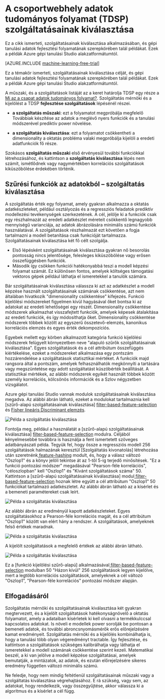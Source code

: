 <properties
    pageTitle="Ez a funkció kijelölési a adatok tudományos folyamatban |} Microsoft Azure" 
    description="Szolgáltatásainak kiválasztása célját, és gépi tanulási adatok fejlesztési folyamatának szerepe talál példákat."
    services="machine-learning"
    documentationCenter=""
    authors="bradsev"
    manager="jhubbard"
    editor="cgronlun"/>

<tags
    ms.service="machine-learning"
    ms.workload="data-services"
    ms.tgt_pltfrm="na"
    ms.devlang="na"
    ms.topic="article"
    ms.date="09/19/2016"
    ms.author="zhangya;bradsev" />


# <a name="feature-selection-in-the-team-data-science-process-tdsp"></a>A csoportwebhely adatok tudományos folyamat (TDSP) szolgáltatásainak kiválasztása

Ez a cikk ismerteti, szolgáltatásainak kiválasztása alkalmazásában, és gépi tanulási adatok fejlesztési folyamatának szerepkörében talál példákat. Ezek a példák Azure gépi tanulási Studio alakzatformátumtól. 

[AZURE.INCLUDE [machine-learning-free-trial](../../includes/machine-learning-free-trial.md)]


Ez a témakör ismerteti, szolgáltatásainak kiválasztása célját, és gépi tanulási adatok fejlesztési folyamatának szerepkörében talál példákat. Ezek a példák Azure gépi tanulási Studio alakzatformátumtól. 

A műszaki, és a szolgáltatások listáját az a keret határolja TDSP egy része a [Mi az a csapat adatok tudományos folyamat?](data-science-process-overview.md). Szolgáltatás mérnöki és a kijelölést a TDSP **fejlesztése szolgáltatások** lépésénél részei.

* **a szolgáltatás műszaki**: ezt a folyamatot megpróbálja megfelelő Továbbiak készítése az adatok a meglévő nyers funkciók és a tanulási módszerével prediktív power növelése.

* **a szolgáltatás kiválasztása**: ezt a folyamatot csökkentheti a dimensionality a oktatás probléma valaki megpróbálja kijelöli a eredeti adatfunkciók fő része.

Szokásos **szolgáltatás műszaki** első érvényesül további funkciókkal létrehozásához, és kattintson a **szolgáltatás kiválasztása** lépés nem számít, ismétlődnek vagy nagymértékben korrelációs szolgáltatások kiküszöbölése érdekében történik.


## <a name="filtering-features-from-your-data---feature-selection"></a>Szűrési funkciók az adatokból – szolgáltatás kiválasztása 

A szolgáltatás érték egy folyamat, amely gyakran alkalmazza a oktatás adatkészleteket, például osztályozás és a regressziós feladatok prediktív modellezési tevékenységek szerkezetének. A cél, jelölje ki a funkciók csak egy részhalmazát az eredeti adatkészlet méreteit csökkentő legnagyobb mennyiségű varianciája, az adatok ábrázolására minimális számú funkciók használatával. A szolgáltatások részhalmazát ezt követően a fogja tartalmazni a modell betanítása csak funkcióját tartalmazza. Szolgáltatásainak kiválasztása két fő célt szolgálja.

* Első lépésként szolgáltatásainak kiválasztása gyakran nő besorolás pontosság nincs jelentősége, felesleges kiküszöbölése vagy erősen összefüggésben funkciók.
* Második így csökken funkciói hatékonyabbá teszi a modell képzési folyamat számát. Ez különösen fontos, amelyek költséges támogatási vektoros gépek például láthatja el ismeretekkel a tanulók számára.

Bár szolgáltatásainak kiválasztása válassza ki azt az adatkészlet a modell képzése használt szolgáltatásainak számának csökkentése, azt nem általában hivatkozik "dimensionality csökkentése" kifejezés. Funkció kijelölési módszereket figyelmen kívül hagyásával őket bontsa ki az adatokat az eredeti lehetőségei egy részét.  Dimensionality csökkentése módszerek alkalmazhat visszafejtett funkciók, amelyek képesek átalakítása az eredeti funkciók, és így módosíthatja őket. Dimensionality csökkentése módszerek többek között az egyszerű összetevő-elemzés, kanonikus korrelációs elemzés és egyes érték dekompozíciós.

Egyebek mellett egy körben alkalmazott kategória funkció kijelölési módszerek felügyelt környezetben neve "alapuló szűrők szolgáltatásainak kiválasztása". Egyes szolgáltatások és a cél attribútum összefüggés kiértékelése, ezeket a módszereket alkalmazása egy pontszám hozzárendelése a szolgáltatások statisztikai mértéket. A funkciók majd rangsora által a pontszám, amelyek felhasználhatók megkönnyíti a tartására vagy megszüntetése egy adott szolgáltatást küszöbérték beállítását. A statisztikai mértékek, az alábbi módszerek egyikét használt többek között személy korrelációs, kölcsönös információk és a Szlov négyzetben vizsgálatot.

Azure gépi tanulási Studio vannak modulok szolgáltatásainak kiválasztása megadva. Az alábbi ábrán látható, ezeket a modulokat tartalmaznia kell [szűrő-alapú szolgáltatásainak kiválasztása] [ filter-based-feature-selection] és [Fisher lineáris Discriminant elemzés][fisher-linear-discriminant-analysis].

![Példa a szolgáltatás kiválasztása](./media/machine-learning-data-science-select-features/feature-Selection.png)


Fontolja meg, például a használatát a [szűrő-alapú szolgáltatásainak kiválasztása] [ filter-based-feature-selection] modulra. Céljából kényelmesebbé továbbra is használja a fent ismertetett szöveges adatbányászati példa. Tegyük fel, hogy össze a regressziós modell 256 szolgáltatások halmazának keresztül [Szolgáltatás kivonatolás] létrehozása után szeretnénk[ feature-hashing] modult, és, hogy a válasz változó "Oszlop1" és a könyv jelöli tekintse át az 1-től 5-ig terjedő minősítések. "Ez a funkció pontozási módszer" megadásával "Pearson-féle korrelációs", "céloszlopban" kell "Oszlop1" és "Kívánt szolgáltatások száma" 50. Kattintson a [szűrő-alapú szolgáltatásainak kiválasztása] modul[ filter-based-feature-selection] hoznak létre együtt a cél attribútum "Oszlop1" 50 funkciókat tartalmazó adatkészletet. Az alábbi ábrán látható az a kísérlet és a bemeneti paramétereket csak leírt.

![Példa a szolgáltatás kiválasztása](./media/machine-learning-data-science-select-features/feature-Selection1.png)

Az alábbi ábrán az eredményül kapott adatkészleteket. Egyes szolgáltatásokhoz a Pearson-féle korrelációs magát, és a cél attribútum "Oszlop1" között van elért hány a rendszer. A szolgáltatások, amelyeknek felső értékek maradnak.

![Példa a szolgáltatás kiválasztása](./media/machine-learning-data-science-select-features/feature-Selection2.png)

A kijelölt szolgáltatások a megfelelő értékek az alábbi ábrán látható.

![Példa a szolgáltatás kiválasztása](./media/machine-learning-data-science-select-features/feature-Selection3.png)

Ez a [funkció kijelölési szűrő-alapú] alkalmazásával[ filter-based-feature-selection] modulban 50 "Házon kívül" 256 szolgáltatások legyen kijelölve, mert a legtöbb korrelációs szolgáltatások, amelyeknek a cél változó "Oszlop1", "Pearson-féle korrelációs" pontozási módszer alapján.

## <a name="conclusion"></a>Elfogadásáról
Szolgáltatás mérnöki és szolgáltatásainak kiválasztása két gyakran megtervezett, és a kijelölt szolgáltatások hatékonyságnövelő a oktatás folyamatot, amely a adataiban kísérletek ki kell olvasni a termékkulccsal kapcsolatos adatokat. Is növeli e modellek power sorolják be pontosan a bemeneti adatok, és további abroncsnyomásmérők erős előrejelzésére kamat eredményeit. Szolgáltatás mérnöki és a kijelölés kombinálhatja is, hogy a tanulási több olyan végeredményt tractable. Így fejlesztése, és kattintson a szolgáltatások szükséges kalibrálhatja vagy láthatja el ismeretekkel a modell számának csökkentése szerint kezeli. Matematikai beszél, a ki van jelölve a modell képzése szolgáltatásai, amelyek bemutatják, a mintázatok, az adatok, és ezután előrejelzésére sikeres eredmény független változó minimális számú.

Ne feledje, hogy nem mindig feltétlenül szolgáltatásainak műszaki vagy a szolgáltatás kiválasztása végrehajtásához. E rá szükség, vagy sem, az adatokat, hogy rendelkezik, vagy összegyűjtése, akkor válassza ki a algoritmus és a kísérlet a cél függ.

<!-- Module References -->
[feature-hashing]: https://msdn.microsoft.com/library/azure/c9a82660-2d9c-411d-8122-4d9e0b3ce92a/
[filter-based-feature-selection]: https://msdn.microsoft.com/library/azure/918b356b-045c-412b-aa12-94a1d2dad90f/
[fisher-linear-discriminant-analysis]: https://msdn.microsoft.com/library/azure/dcaab0b2-59ca-4bec-bb66-79fd23540080/
 
